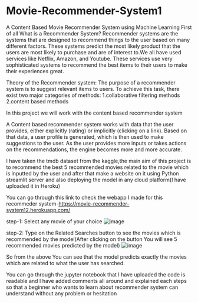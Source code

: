 # Movie-Recommender-System1
A Content Based Movie Recommender System using Machine Learning
First of all What is a Recommender System?
Recommender systems are the systems that are designed to recommend things to the user based on many different factors. These systems predict the most likely product that the users are most likely to purchase and are of interest to.We all have used services like Netflix, Amazon, and Youtube. These services use very sophisticated systems to recommend the best items to their users to make their experiences great.

Theory of the Recommender system:
The purpose of a recommender system is to suggest relevant items to users. To achieve this task, there exist two major categories of methods:
1.collaborative filtering methods
2.content based methods

In this project we will work with the content based recommender system

A Content based recommender system works with data that the user provides, either explicitly (rating) or implicitly (clicking on a link). Based on that data, a user profile is generated, which is then used to make suggestions to the user. As the user provides more inputs or takes actions on the recommendations, the engine becomes more and more accurate.

I have taken the tmdb dataset from the kaggle,the main aim of this project is to recommend the best 5 recommended movies related to the movie which is inputted by the user and after that make a website on it using Python streamlit server and also deploying the model in any cloud platform(I have uploaded it in Heroku)

You can go through this link to check the webapp I made for this recommeder system-https://movie-recommender-system12.herokuapp.com/

step-1: Select any movie of your choice
![image](https://user-images.githubusercontent.com/71590118/135730734-bd7cd91e-32b0-4036-8591-b933d6ced612.png)

step-2: Type on the Related Searches button to see the movies which is recommended by the model(After clicking on the button You will see 5 recommended movies predicted by the model)
![image](https://user-images.githubusercontent.com/71590118/135730807-91518d7c-0906-45a3-b980-506feb9d720f.png)

So from the above You can see that the model predicts exactly the movies which are related to what the user has searched.

You can go through the jupyter notebook that I have uploaded the code is readable and I have added comments all around and explained each steps so that a beginner who wants to learn about recommender system can understand without any problem or hesitation
